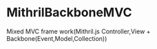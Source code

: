 # MithrilBackboneMVC
Mixed MVC frame work(Mithril.js Controller,View + Backbone(Event,Model,Collection))
